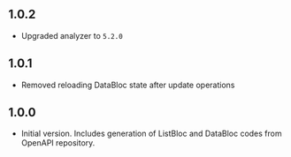 ## 1.0.2

- Upgraded analyzer to `5.2.0`

## 1.0.1

- Removed reloading DataBloc state after update operations

## 1.0.0

- Initial version. Includes generation of ListBloc and DataBloc codes from OpenAPI repository.
